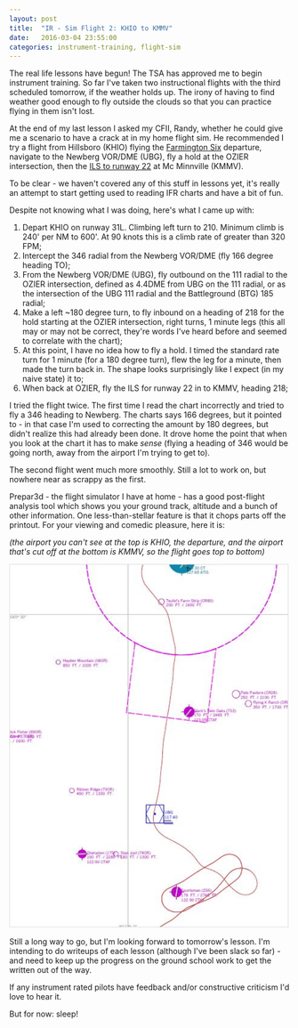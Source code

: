 ```yaml
---
layout: post
title:  "IR - Sim Flight 2: KHIO to KMMV"
date:   2016-03-04 23:55:00
categories: instrument-training, flight-sim
---
```


The real life lessons have begun! The TSA has approved me to begin instrument training. So far I've taken two instructional flights with the third scheduled tomorrow, if the weather holds up. The irony of having to find weather good enough to fly outside the clouds so that you can practice flying in them isn't lost.

At the end of my last lesson I asked my CFII, Randy, whether he could give me a scenario to have a crack at in my home flight sim. He recommended I try a flight from Hillsboro (KHIO) flying the [Farmington Six][f6] departure, navigate to the Newberg VOR/DME (UBG), fly a hold at the OZIER intersection, then the [ILS to runway 22][ils] at Mc Minnville (KMMV).

To be clear - we haven't covered any of this stuff in lessons yet, it's really an attempt to start getting used to reading IFR charts and have a bit of fun.

Despite not knowing what I was doing, here's what I came up with:

 1. Depart KHIO on runway 31L. Climbing left turn to 210. Minimum climb is 240' per NM to 600'. At 90 knots this is a climb rate of greater than 320 FPM;
 2. Intercept the 346 radial from the Newberg VOR/DME (fly 166 degree heading TO);
 3. From the Newberg VOR/DME (UBG), fly outbound on the 111 radial to the OZIER intersection, defined as 4.4DME from UBG on the 111 radial, or as the intersection of the UBG 111 radial and the Battleground (BTG) 185 radial;
 4. Make a left ~180 degree turn, to fly inbound on a heading of 218 for the hold starting at the OZIER intersection, right turns, 1 minute legs (this all may or may not be correct, they're words I've heard before and seemed to correlate with the chart);
 5. At this point, I have no idea how to fly a hold. I timed the standard rate turn for 1 minute (for a 180 degree turn), flew the leg for a minute, then made the turn back in. The shape looks surprisingly like I expect (in my naive state) it to;
 6. When back at OZIER, fly the ILS for runway 22 in to KMMV, heading 218;

I tried the flight twice. The first time I read the chart incorrectly and tried to fly a 346 heading to Newberg. The charts says 166 degrees, but it pointed to - in that case I'm used to correcting the amount by 180 degrees, but didn't realize this had already been done. It drove home the point that when you look at the chart it has to make *sense* (flying a heading of 346 would be going north, away from the airport I'm trying to get to).

The second flight went much more smoothly. Still a lot to work on, but nowhere near as scrappy as the first.

Prepar3d - the flight simulator I have at home - has a good post-flight analysis tool which shows you your ground track, altitude and a bunch of other information. One less-than-stellar feature is that it chops parts off the printout. For your viewing and comedic pleasure, here it is:

*(the airport you can't see at the top is KHIO, the departure, and the airport that's cut off at the bottom is KMMV, so the flight goes top to bottom)*

<img src="/assets/images/2016-03-04/2016-03-04_KHIO-KMMV.jpg" width="500" style="border: 1px solid #ddd;">

Still a long way to go, but I'm looking forward to tomorrow's lesson. I'm intending to do writeups of each lesson (although I've been slack so far) - and need to keep up the progress on the ground school work to get the written out of the way.

If any instrument rated pilots have feedback and/or constructive criticism I'd love to hear it.

But for now: sleep!


[f6]: http://flightaware.com/resources/airport/HIO/DP/FARMINGTON+SIX/pdf
[ils]: https://skyvector.com/files/tpp/1603/pdf/05626IL22.PDF
